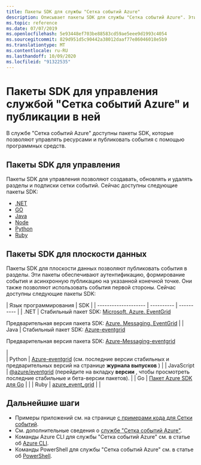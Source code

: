 ```yaml
---
title: Пакеты SDK для службы "Сетка событий Azure"
description: Описывает пакеты SDK для службы "Сетка событий Azure". Эти пакеты SDK обеспечивают управление, публикацию и использование.
ms.topic: reference
ms.date: 07/07/2019
ms.openlocfilehash: 5e93448ef703be88583cd59ae5eee9d1993c4054
ms.sourcegitcommit: 829d951d5c90442a38012daaf77e86046018e5b9
ms.translationtype: MT
ms.contentlocale: ru-RU
ms.lasthandoff: 10/09/2020
ms.locfileid: "91322535"
---
```

# <a name="event-grid-sdks-for-management-and-publishing"></a>Пакеты SDK для управления службой "Сетка событий Azure" и публикации в ней

В службе "Сетка событий Azure" доступны пакеты SDK, которые позволяют управлять ресурсами и публиковать события с помощью программных средств.

## <a name="management-sdks"></a>Пакеты SDK для управления

Пакеты SDK для управления позволяют создавать, обновлять и удалять разделы и подписки сетки событий. Сейчас доступны следующие пакеты SDK:

* [.NET](https://www.nuget.org/packages/Microsoft.Azure.Management.EventGrid)
* [GO](https://github.com/Azure/azure-sdk-for-go)
* [Java](https://search.maven.org/#search%7Cga%7C1%7Cazure-mgmt-eventgrid)
* [Node](https://www.npmjs.com/package/azure-arm-eventgrid)
* [Python](https://pypi.python.org/pypi/azure-mgmt-eventgrid)
* [Ruby](https://rubygems.org/gems/azure_mgmt_event_grid)

## <a name="data-plane-sdks"></a>Пакеты SDK для плоскости данных

Пакеты SDK для плоскости данных позволяют публиковать события в разделы. Эти пакеты обеспечивают аутентификацию, формирование события и асинхронную публикацию на указанной конечной точке. Они также позволяют использовать события первой стороны. Сейчас доступны следующие пакеты SDK:

| Язык программирования | SDK | 
| -------------------- | ---------- | ---------- | 
| .NET | Стабильный пакет SDK: [Microsoft. Azure. EventGrid](https://www.nuget.org/packages/Microsoft.Azure.EventGrid)<p>Предварительная версия пакета SDK: [Azure. Messaging. EventGrid](https://www.nuget.org/packages/Azure.Messaging.EventGrid/) |
| Java | Стабильный пакет SDK: [Azure-eventgrid](https://mvnrepository.com/artifact/com.microsoft.azure/azure-eventgrid)<p>Предварительная версия пакета SDK: [Azure-Messaging-eventgrid](https://search.maven.org/artifact/com.azure/azure-messaging-eventgrid/)</p> |  
| Python | [Azure-eventgrid](https://pypi.org/project/azure-eventgrid/#history) (см. последние версии стабильных и предварительных версий на странице **журнала выпусков** ) |
| JavaScript | [@azure/eventgrid](https://www.npmjs.com/package/@azure/eventgrid/) (перейдите на вкладку **версии** , чтобы просмотреть последние стабильные и бета-версии пакетов). | 
| Go | [Пакет Azure SDK для Go](https://github.com/Azure/azure-sdk-for-go) | | 
| Ruby | [azure_event_grid](https://rubygems.org/gems/azure_event_grid) | | 


## <a name="next-steps"></a>Дальнейшие шаги

* Примеры приложений см. на странице [с примерами кода для Сетки событий](https://azure.microsoft.com/resources/samples/?sort=0&service=event-grid).
* См. дополнительные сведения о [службе "Сетка событий Azure"](overview.md).
* Команды Azure CLI для службы "Сетка событий Azure" см. в статье об [Azure CLI](/cli/azure/eventgrid).
* Команды PowerShell для службы "Сетка событий Azure" см. в статье об [PowerShell](/powershell/module/az.eventgrid).
